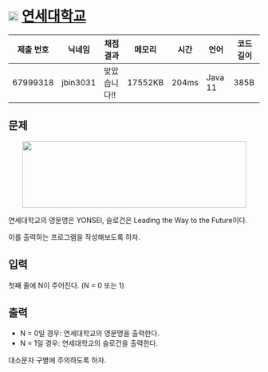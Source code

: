 # <img width="20px"  src="https://d2gd6pc034wcta.cloudfront.net/tier/1.svg" class="solvedac-tier"> [연세대학교](https://www.acmicpc.net/problem/15680) 

| 제출 번호 | 닉네임 | 채점 결과 | 메모리 | 시간 | 언어 | 코드 길이 |
|---|---|---|---|---|---|---|
|67999318|jbin3031|맞았습니다!! |17552KB|204ms|Java 11|385B|

## 문제
<p style="text-align: center;"><img alt="" src="https://onlinejudgeimages.s3-ap-northeast-1.amazonaws.com/problem/15680/1.png" style="width: 449px; height: 134px;"></p>

<p>연세대학교의 영문명은 YONSEI, 슬로건은 Leading the Way to the Future이다.</p>

<p>이를 출력하는 프로그램을 작성해보도록 하자.</p>

## 입력
<p>첫째 줄에 N이 주어진다. (N = 0 또는 1)</p>

## 출력
<ul>
	<li>N = 0일 경우: 연세대학교의 영문명을 출력한다.</li>
	<li>N = 1일 경우: 연세대학교의 슬로건을 출력한다.</li>
</ul>

<p>대소문자 구별에 주의하도록 하자.</p>

